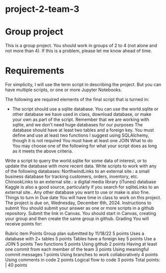 # project-2-team-3

# Group project
This is a group project. You should work in groups of 2 to 4 (not alone and not more than 4). If this is a problem, please let me know ahead of time.

# Requirements
For simplicity, I will use the term script in describing the project. But you can have multiple scripts, or one or more Jupyter Notebooks.

The following are required elements of the final script that is turned in:

* The script should use a sqlite database.
You can use the world.sqlite or other database we have used in class, download database, or make your own as part of the script.
Remember that we are working with sqlite, and we don't need huge databases for our purposes
The database should have at least two tables and a foreign key.
You must define and use at least two functions
I suggest using SQLAlchemy, though it is not required
You must have at least one JOIN
What to do
You may choose one of the following for what your script does as long as it meets the above criteria.

Write a script to query the world.sqlite for some data of interest, or to update the database with more recent data.
Write scripts to work with any of the following databases:
NorthwindLinks to an external site.: a small business database for tracking customers, orders, inventory, etc.
ChinookLinks to an external site.: a digital media library (iTunes) database
Kaggle is also a good source, particularly if you search for sqliteLinks to an external site..
Any other database you want to use or make is also fine.
Things to turn in
Due date
You will have time in class to work on this project. 
The project is due on, Wednesday, December 6th, 2024.
Instructions to submit
You should submit your answer as one or more scripts in a github repository. Submit the link in Canvas.
You should start in Canvas, creating your group and then create the same group in github.
Grading
You will receive points for:

Rubric item	Points
Group plan submitted by 11/18/22	5 points
Uses a database with 2+ tables	5 points
Tables have a foreign key	5 points
Use a JOIN	5 points
Two functions	5 points
Using github	2 points
Having at least one commit from each member of the team	3 points
Using meaningful commit messages	1 points
Using branches to work collaboratively	4 points
Using comments in code	2 points
Logical flow to code	3 points
Total points: | 40 points
